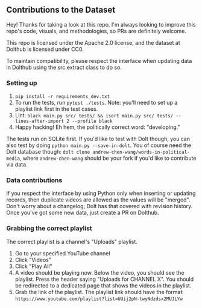## Contributions to the Dataset

Hey! Thanks for taking a look at this repo. I'm always looking to improve this repo's 
code, visuals, and methodologies, so PRs are definitely welcome.

This repo is licensed under the Apache 2.0 license, and the dataset at Dolthub 
is licensed under CC0.

To maintain compatibility, please respect the interface when updating data in Dolthub 
using the src.extract class to do so.

### Setting up

1. `pip install -r requirements_dev.txt`
2. To run the tests, run `pytest ./tests`. Note: you'll need to set up a 
   playlist link first in the test cases.
3. Lint: `black main.py src/ tests/ && isort main.py src/ tests/ --lines-after-import 2 --profile black`
4. Happy hacking! Eh hem, the politically correct word: "developing."

The tests run on SQLite first. If you'd like to test with Dolt though,
you can also test by doing `python main.py --save-in-dolt`. You of course
need the Dolt database though: `dolt clone andrew-chen-wang/words-in-political-media`,
where `andrew-chen-wang` should be your fork if you'd like to contribute via data.

### Data contributions

If you respect the interface by using Python only when inserting or updating
records, then duplicate videos are allowed as the values will be "merged".
Don't worry about a changelog; Dolt has that covered with revision history.
Once you've got some new data, just create a PR on Dolthub.

### Grabbing the correct playlist

The correct playlist is a channel's "Uploads" playlist.

1. Go to your specified YouTube channel
2. Click "Videos"
3. Click "Play All"
4. A video should be playing now. Below the video, you should see the playlist. 
   Press the header saying "Uploads for CHANNEL X". You should be redirected to a 
   dedicated page that shows the videos in the playlist.
5. Grab the link of the playlist. The playlist link should have the format: 
   `https://www.youtube.com/playlist?list=UUij2pN-twyNdzdsx2MUJLYw`
